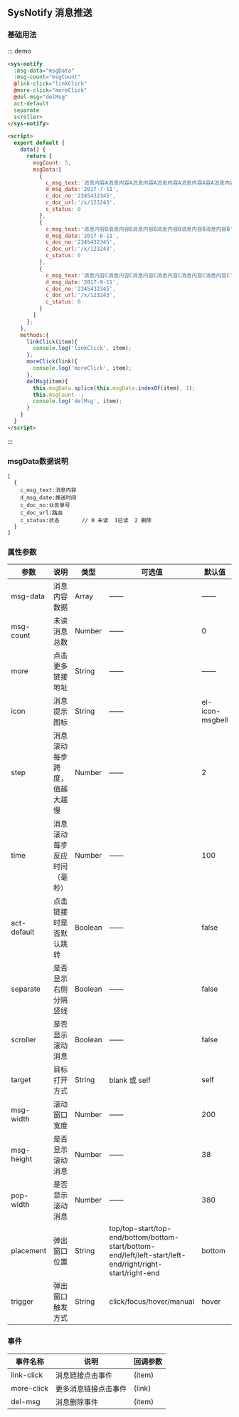 <script>
  export default {
    data() {
      return {
        msgCount: 5,
        msgData:[
          {
            c_msg_text:'消息内容A消息内容A消息内容A消息内容A消息内容A容A消息内容A容A消息内容A',
            d_msg_date:'2017-7-11',
            c_doc_no:'2345432345',
            c_doc_url:'/x/123243',
            c_status: 0
          },
          {
            c_msg_text:'消息内容B消息内容B消息内容B消息内容B消息内容B消息内容B',
            d_msg_date:'2017-8-11',
            c_doc_no:'2345432345',
            c_doc_url:'/x/123243',
            c_status: 0
          },
          {
            c_msg_text:'消息内容C消息内容C消息内容C消息内容C消息内容C消息内容C',
            d_msg_date:'2017-9-11',
            c_doc_no:'2345432345',
            c_doc_url:'/x/123243',
            c_status: 0
          }
        ]
      };
    },
    methods:{
      linkClick(item){
        console.log('linkClick', item);
      },
      moreClick(link){
        console.log('moreClick', item);
      },
      delMsg(item){
        this.msgData.splice(this.msgData.indexOf(item), 1);
        this.msgCount--;
        console.log('delMsg', item);
      }
    }
  }
</script>

## SysNotify 消息推送
 
### 基础用法

::: demo
```html
<sys-notify 
  :msg-data="msgData" 
  :msg-count="msgCount"
  @link-click="linkClick"
  @more-click="moreClick"
  @del-msg="delMsg"
  act-default 
  separate 
  scroller>
</sys-notify>

<script>
  export default {
    data() {
      return {
        msgCount: 5,
        msgData:[
          {
            c_msg_text:'消息内容A消息内容A消息内容A消息内容A消息内容A容A消息内容A容A消息内容A',
            d_msg_date:'2017-7-11',
            c_doc_no:'2345432345',
            c_doc_url:'/x/123243',
            c_status: 0
          },
          {
            c_msg_text:'消息内容B消息内容B消息内容B消息内容B消息内容B消息内容B',
            d_msg_date:'2017-8-11',
            c_doc_no:'2345432345',
            c_doc_url:'/x/123243',
            c_status: 0
          },
          {
            c_msg_text:'消息内容C消息内容C消息内容C消息内容C消息内容C消息内容C',
            d_msg_date:'2017-9-11',
            c_doc_no:'2345432345',
            c_doc_url:'/x/123243',
            c_status: 0
          }
        ]
      };
    },
    methods:{
      linkClick(item){
        console.log('linkClick', item);
      },
      moreClick(link){
        console.log('moreClick', item);
      },
      delMsg(item){
        this.msgData.splice(this.msgData.indexOf(item), 1);
        this.msgCount--;
        console.log('delMsg', item);
      }
    }
  }
</script>
```
:::

### msgData数据说明 
```
[
  {
    c_msg_text:消息内容
    d_msg_date:推送时间
    c_doc_no:业务单号
    c_doc_url:路由 
    c_status:状态       // 0 未读  1已读  2 删除
  }
]
```
### 属性参数

| 参数      | 说明    | 类型      | 可选值       | 默认值   |
|---------- |-------- |---------- |-------------  |-------- |
| msg-data   | 消息内容数据  |  Array     |    ——     |    ——  |
| msg-count   | 未读消息总数  |  Number     |    ——     |   0 |
| more   | 点击更多链接地址  |  String     |    ——     |   ——  |
| icon   | 消息提示图标  |  String     |    ——     |   el-icon-msgbell |
| step   | 消息滚动每步跨度，值越大越慢  |  Number     |    ——     |   2 |
| time   | 消息滚动每步反应时间（毫秒）  |  Number     |    ——     |   100 |
| act-default   | 点击链接时是否默认跳转  |  Boolean     |    ——     |  false |
| separate   | 是否显示右侧分隔竖线  |  Boolean     |    ——     |   false |
| scroller  | 是否显示滚动消息  |  Boolean     |    ——     |   false |
| target  | 目标打开方式  |  String     |    blank 或 self     |   self |
| msg-width  | 滚动窗口宽度  |  Number     |   ——    |   200 |
| msg-height  | 是否显示滚动消息  |  Number     |    ——     |   38 |
| pop-width  | 是否显示滚动消息  |  Number     |    ——     |   380 |
| placement  | 弹出窗口位置  |  String   |top/top-start/top-end/bottom/bottom-start/bottom-end/left/left-start/left-end/right/right-start/right-end |   bottom |
| trigger  | 弹出窗口触发方式  |  String     | click/focus/hover/manual   |   hover |

### 事件  

| 事件名称 | 说明 | 回调参数 |
|---------|---------|---------| 
|  link-click | 消息链接点击事件     | (item)| 
|  more-click | 更多消息链接点击事件 | (link)| 
|  del-msg    | 消息删除事件        | (item)| 
